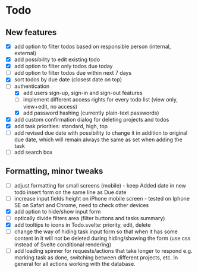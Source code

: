 # Todo

## New features

- [x] add option to filter todos based on responsible person (internal, external)
- [x] add possibility to edit existing todo
- [x] add option to filter only todos due today
- [ ] add option to filter todos due within next 7 days
- [x] sort todos by due date (closest date on top)
- [ ] authentication
  - [x] add users sign-up, sign-in and sign-out features
  - [ ] implement different access rights for every todo list (view only, view+edit, no access)
  - [x] add password hashing (currently plain-text passwords)
- [x] add custom confirmation dialog for deleting projects and todos
- [x] add task priorities: standard, high, top
- [ ] add revised due date with possibility to change it in addition to original due date, which will remain always the same as set when adding the task
- [ ] add search box

## Formatting, minor tweaks

- [ ] adjust formatting for small screens (mobile) - keep Added date in new todo insert form on the same line as Due date
- [ ] increase input fields height on iPhone mobile screen - tested on Iphone SE on Safari and Chrome, need to check other devices
- [x] add option to hide/show input form
- [ ] optically divide filters area (filter buttons and tasks summary)
- [x] add tooltips to icons in Todo.svelte: priority, edit, delete
- [ ] change the way of hiding task input form so that when it has some content in it will not be deleted during hiding/showing the form (use css instead of Svelte conditional rendering)
- [ ] add loading spinner for requests/actions that take longer to respond e.g. marking task as done, switching between different projects, etc. In general for all actions working with the database.
